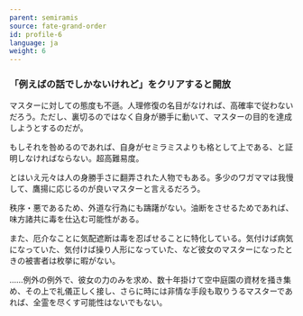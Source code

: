 ```yaml
---
parent: semiramis
source: fate-grand-order
id: profile-6
language: ja
weight: 6
---
```


### 「例えばの話でしかないけれど」をクリアすると開放

マスターに対しての態度も不遜。人理修復の名目がなければ、高確率で従わないだろう。ただし、裏切るのではなく自身が勝手に動いて、マスターの目的を達成しようとするのだが。

もしそれを咎めるのであれば、自身がセミラミスよりも格として上である、と証明しなければならない。超高難易度。

とはいえ元々は人の身勝手さに翻弄された人物でもある。多少のワガママは我慢して、鷹揚に応じるのが良いマスターと言えるだろう。

秩序・悪であるため、外道な行為にも躊躇がない。油断をさせるためであれば、味方諸共に毒を仕込む可能性がある。

また、厄介なことに気配遮断は毒を忍ばせることに特化している。気付けば病気になっていた、気付けば操り人形になっていた、など彼女のマスターになったときの被害者は枚挙に暇がない。

……例外の例外で、彼女の力のみを求め、数十年掛けて空中庭園の資材を掻き集め、その上で礼儀正しく接し、さらに時には非情な手段も取りうるマスターであれば、全霊を尽くす可能性はないでもない。
